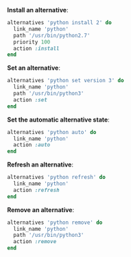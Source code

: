 **Install an alternative**:

```ruby
alternatives 'python install 2' do
  link_name 'python'
  path '/usr/bin/python2.7'
  priority 100
  action :install
end
```

**Set an alternative**:

```ruby
alternatives 'python set version 3' do
  link_name 'python'
  path '/usr/bin/python3'
  action :set
end
```

**Set the automatic alternative state**:

```ruby
alternatives 'python auto' do
  link_name 'python'
  action :auto
end
```

**Refresh an alternative**:

```ruby
alternatives 'python refresh' do
  link_name 'python'
  action :refresh
end
```

**Remove an alternative**:

```ruby
alternatives 'python remove' do
  link_name 'python'
  path '/usr/bin/python3'
  action :remove
end
```

